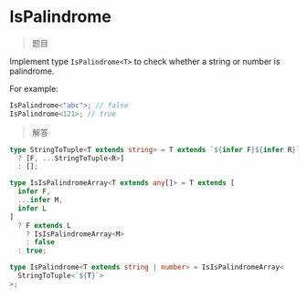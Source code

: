 # IsPalindrome

<BtnGroup 
	issue="https://tsch.js.org/4037/solutions"
	featured="https://github.com/type-challenges/type-challenges/issues/4040"
/>

> 题目

Implement type `IsPalindrome<T>` to check whether a string or number is palindrome.

For example:

```typescript
IsPalindrome<"abc">; // false
IsPalindrome<121>; // true
```

> 解答

```ts
type StringToTuple<T extends string> = T extends `${infer F}${infer R}`
  ? [F, ...StringToTuple<R>]
  : [];

type IsIsPalindromeArray<T extends any[]> = T extends [
  infer F,
  ...infer M,
  infer L
]
  ? F extends L
    ? IsIsPalindromeArray<M>
    : false
  : true;

type IsPalindrome<T extends string | number> = IsIsPalindromeArray<
  StringToTuple<`${T}`>
>;
```
